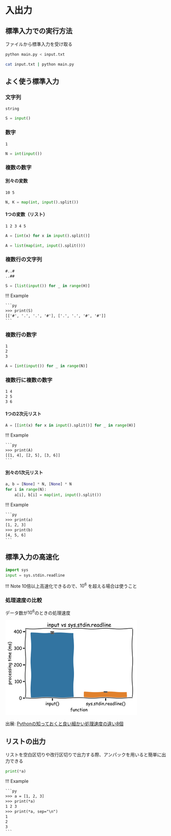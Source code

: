 # 入出力

## 標準入力での実行方法

ファイルから標準入力を受け取る

```sh
python main.py < input.txt
```

```sh
cat input.txt | python main.py
```

## よく使う標準入力

### 文字列

```text
string
```

```py
S = input()
```

### 数字

```text
1
```

```py
N = int(input())
```

### 複数の数字

#### 別々の変数

```text
10 5
```

```py
N, K = map(int, input().split())
```

#### 1つの変数（リスト）

```text
1 2 3 4 5
```

```py
A = [int(x) for x in input().split()]
```

```py
A = list(map(int, input().split()))
```

### 複数行の文字列

```text
#..#
..##
```

```py
S = [list(input()) for _ in range(H)]
```

!!! Example

    ```py
    >>> print(S)
    [['#', '.', '.', '#'], ['.', '.', '#', '#']]
    ```

### 複数行の数字

```text
1
2
3
```

```py
A = [int(input()) for _ in range(N)]
```

### 複数行に複数の数字

```text
1 4
2 5
3 6
```

#### 1つの2次元リスト

```py
A = [[int(x) for x in input().split()] for _ in range(H)]
```

!!! Example

    ```py
    >>> print(A)
    [[1, 4], [2, 5], [3, 6]]
    ```

#### 別々の1次元リスト

```py
a, b = [None] * N, [None] * N
for i in range(N):
    a[i], b[i] = map(int, input().split())
```

!!! Example

    ```py
    >>> print(a)
    [1, 2, 3]
    >>> print(b)
    [4, 5, 6]
    ```

## 標準入力の高速化

```py
import sys
input = sys.stdin.readline
```

!!! Note
    10倍以上高速化できるので、$10^6$ を超える場合は使うこと

### 処理速度の比較

データ数が$10^6$のときの処理速度

![input_vs_sys_stdin_readline](../assets/images/input_vs_sys_stdin_readline.png)

出展: [Pythonの知っておくと良い細かい処理速度の違い8個](https://www.kumilog.net/entry/python-speed-comp#input-%E3%81%A8-sysstdinreadline)

## リストの出力

リストを空白区切りや改行区切りで出力する際、アンパックを用いると簡単に出力できる

```py
print(*a)
```

!!! Example

    ```py
    >>> a = [1, 2, 3]
    >>> print(*a)
    1 2 3
    >>> print(*a, sep="\n")
    1
    2
    3
    ```
